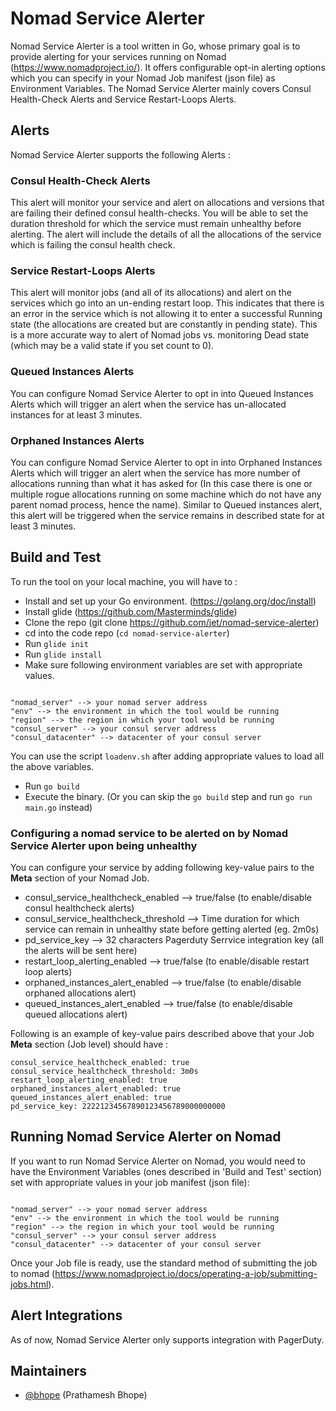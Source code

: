 # Nomad Service Alerter

Nomad Service Alerter is a tool written in Go, whose primary goal is to provide alerting for your services running on Nomad (https://www.nomadproject.io/). It offers configurable opt-in alerting options which you can specify in your Nomad Job manifest (json file) as Environment Variables. The Nomad Service Alerter mainly covers Consul Health-Check Alerts and Service Restart-Loops Alerts.

## Alerts

Nomad Service Alerter supports the following Alerts :

### Consul Health-Check Alerts

This alert will monitor your service and alert on allocations and versions that are failing their defined consul health-checks. You will be able to set the duration threshold for which the service must remain unhealthy before alerting. The alert will include the details of all the allocations of the service which is failing the consul health check.

### Service Restart-Loops Alerts

This alert will monitor jobs (and all of its allocations) and alert on the services which go into an un-ending restart loop. This indicates that there is an error in the service which is not allowing it to enter a successful Running state (the allocations are created but are constantly in pending state). This is a more accurate way to alert of Nomad jobs vs. monitoring Dead state (which may be a valid state if you set count to 0).

### Queued Instances Alerts

You can configure Nomad Service Alerter to opt in into Queued Instances Alerts which will trigger an alert when the service has un-allocated instances for at least 3 minutes.

### Orphaned Instances Alerts

You can configure Nomad Service Alerter to opt in into Orphaned Instances Alerts which will trigger an alert when the service has more number of allocations running than what it has asked for (In this case there is one or multiple rogue allocations running on some machine which do not have any parent nomad process, hence the name). Similar to Queued instances alert, this alert will be triggered when the service remains in described state for at least 3 minutes.

## Build and Test

To run the tool on your local machine, you will have to :
* Install and set up your Go environment. (https://golang.org/doc/install)
* Install glide (https://github.com/Masterminds/glide)
* Clone the repo (git clone https://github.com/jet/nomad-service-alerter)
* cd into the code repo (```cd nomad-service-alerter```)
* Run ```glide init```
* Run ```glide install```
* Make sure following environment variables are set with appropriate values.
```

"nomad_server" --> your nomad server address
"env" --> the environment in which the tool would be running
"region" --> the region in which your tool would be running
"consul_server" --> your consul server address
"consul_datacenter" --> datacenter of your consul server

```
You can use the script ```loadenv.sh``` after adding appropriate values to load all the above variables.
* Run ```go build```
* Execute the binary. (Or you can skip the ```go build``` step and run ```go run main.go``` instead)


### Configuring a nomad service to be alerted on by Nomad Service Alerter upon being unhealthy

You can configure your service by adding following key-value pairs to the **Meta** section of your Nomad Job.
* consul_service_healthcheck_enabled --> true/false (to enable/disable consul healthcheck alerts)
* consul_service_healthcheck_threshold --> Time duration for which service can remain in unhealthy state before getting alerted (eg. 2m0s)
* pd_service_key --> 32 characters Pagerduty Serrvice integration key (all the alerts will be sent here)
* restart_loop_alerting_enabled --> true/false (to enable/disable restart loop alerts)
* orphaned_instances_alert_enabled --> true/false (to enable/disable orphaned allocations alert)
* queued_instances_alert_enabled --> true/false (to enable/disable queued allocations alert)

Following is an example of key-value pairs described above that your Job **Meta** section (Job level) should have :

```
consul_service_healthcheck_enabled: true
consul_service_healthcheck_threshold: 3m0s
restart_loop_alerting_enabled: true
orphaned_instances_alert_enabled: true
queued_instances_alert_enabled: true
pd_service_key: 22221234567890123456789000000000

```

## Running Nomad Service Alerter on Nomad

If you want to run Nomad Service Alerter on Nomad, you would need to have the Environment Variables (ones described in 'Build and Test' section) set with appropriate values in your job manifest (json file):

```

"nomad_server" --> your nomad server address
"env" --> the environment in which the tool would be running
"region" --> the region in which your tool would be running
"consul_server" --> your consul server address
"consul_datacenter" --> datacenter of your consul server

```
Once your Job file is ready, use the standard method of submitting the job to nomad (https://www.nomadproject.io/docs/operating-a-job/submitting-jobs.html).

## Alert Integrations

As of now, Nomad Service Alerter only supports integration with PagerDuty.

## Maintainers

* [@bhope](https://github.com/bhope) (Prathamesh Bhope)
